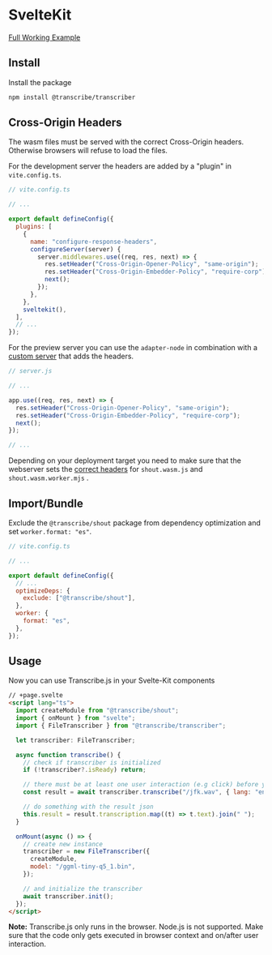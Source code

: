# SvelteKit

[Full Working Example](https://github.com/TranscribeJs/examples/tree/main/svelte-kit)

## Install

Install the package

```bash
npm install @transcribe/transcriber
```

## Cross-Origin Headers

The wasm files must be served with the correct Cross-Origin headers. Otherwise browsers will refuse to load the files.

For the development server the headers are added by a "plugin" in `vite.config.ts`.

```js
// vite.config.ts

// ...

export default defineConfig({
  plugins: [
    {
      name: "configure-response-headers",
      configureServer(server) {
        server.middlewares.use((req, res, next) => {
          res.setHeader("Cross-Origin-Opener-Policy", "same-origin");
          res.setHeader("Cross-Origin-Embedder-Policy", "require-corp");
          next();
        });
      },
    },
    sveltekit(),
  ],
  // ...
});
```

For the preview server you can use the `adapter-node` in combination with a [custom server](https://svelte.dev/docs/kit/adapter-node#Custom-server) that adds the headers.

```js
// server.js

// ...

app.use((req, res, next) => {
  res.setHeader("Cross-Origin-Opener-Policy", "same-origin");
  res.setHeader("Cross-Origin-Embedder-Policy", "require-corp");
  next();
});

// ...
```

Depending on your deployment target you need to make sure that the webserver sets the [correct headers](/docs/prerequisite) for `shout.wasm.js` and `shout.wasm.worker.mjs` .

## Import/Bundle

Exclude the `@transcribe/shout` package from dependency optimization and set `worker.format: "es"`.

```js
// vite.config.ts

// ...

export default defineConfig({
  // ...
  optimizeDeps: {
    exclude: ["@transcribe/shout"],
  },
  worker: {
    format: "es",
  },
});
```

## Usage

Now you can use Transcribe.js in your Svelte-Kit components

```html
// +page.svelte
<script lang="ts">
  import createModule from "@transcribe/shout";
  import { onMount } from "svelte";
  import { FileTranscriber } from "@transcribe/transcriber";

  let transcriber: FileTranscriber;

  async function transcribe() {
    // check if transcriber is initialized
    if (!transcriber?.isReady) return;

    // there must be at least one user interaction (e.g click) before you can call this function
    const result = await transcriber.transcribe("/jfk.wav", { lang: "en" });

    // do something with the result json
    this.result = result.transcription.map((t) => t.text).join(" ");
  }

  onMount(async () => {
    // create new instance
    transcriber = new FileTranscriber({
      createModule,
      model: "/ggml-tiny-q5_1.bin",
    });

    // and initialize the transcriber
    await transcriber.init();
  });
</script>
```

**Note:** Transcribe.js only runs in the browser. Node.js is not supported. Make sure that the code only gets executed in browser context and on/after user interaction.
